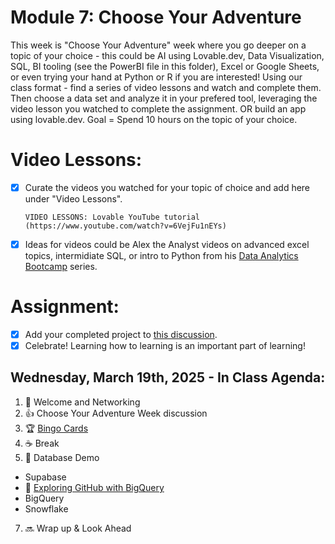 # Module 7: Choose Your Adventure 

This week is "Choose Your Adventure" week where you go deeper on a topic of your choice - this could be AI using Lovable.dev, Data Visualization, SQL, BI tooling (see the PowerBI file in this folder), Excel or Google Sheets, or even trying your hand at Python or R if you are interested! Using our class format  - find a series of video lessons and watch and complete them. Then choose a data set and analyze it in your prefered tool, leveraging the video lesson you watched to complete the assignment. OR build an app using lovable.dev. Goal = Spend 10 hours on the topic of your choice. 

# Video Lessons: 

- [x] Curate the videos you watched for your topic of choice and add here under "Video Lessons".
      
      VIDEO LESSONS: Lovable YouTube tutorial (https://www.youtube.com/watch?v=6VejFu1nEYs)
- [x] Ideas for videos could be Alex the Analyst videos on advanced excel topics, intermidiate SQL, or intro to Python from his [Data Analytics Bootcamp](https://www.youtube.com/watch?v=PSNXoAs2FtQ) series.

# Assignment: 

- [x] Add your completed project to [this discussion](https://github.com/Tech-Moms/data-analytics-winter-2025/discussions/197). 
- [x] Celebrate! Learning how to learning is an important part of learning! 

## Wednesday, March 19th, 2025 - In Class Agenda: 

1. 💃 Welcome and Networking 
2. 👍 Choose Your Adventure Week discussion
3. 🏆 [Bingo Cards](https://www.canva.com/design/DAGU4YZWjhA/a95sS4Z2f2YJENhFDC3zAg/edit?utm_content=DAGU4YZWjhA&utm_campaign=designshare&utm_medium=link2&utm_source=sharebutton) 
4. ☕️ Break
5. 🤖 Database Demo
  * Supabase 
  * 🎥 [Exploring GitHub with BigQuery](https://www.youtube.com/watch?v=Ast3-RFVHkM&t=4s)
  * BigQuery
  * Snowflake 
7. 🔜 Wrap up & Look Ahead 

